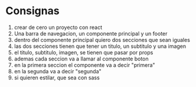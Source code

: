 # Consignas

1. crear de cero un proyecto con react
2. Una barra de navegacion, un componente principal y un footer
3. dentro del componente principal quiero dos secciones que sean iguales 
4. las dos secciones tienen que tener un titulo, un subtitulo y una imagen
5. el titulo, subtitulo, imagen, se tienen que pasar por props
6. ademas cada seccion va a llamar al componente boton
7. en la primera seccion el componente va a decir "primera"
8. en la segunda va a decir "segunda"
9. si quieren estilar, que sea con sass
